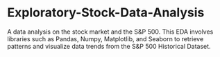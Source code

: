 # Exploratory-Stock-Data-Analysis
A data analysis on the stock market and the S&P 500. This EDA involves libraries such as Pandas, Numpy, Matplotlib, and Seaborn to retrieve patterns and visualize data trends from the S&P 500 Historical Dataset. 
